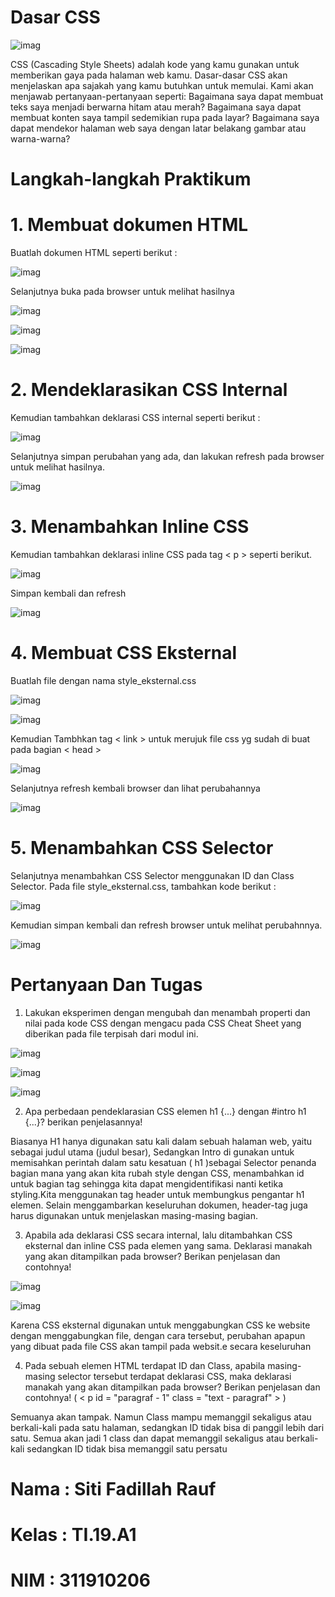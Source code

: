 # Dasar CSS

![imag](https://github.com/fdlhrauf/Lab2Web/blob/main/css.png)

  CSS (Cascading Style Sheets) adalah kode yang kamu gunakan untuk memberikan gaya pada halaman web kamu. Dasar-dasar CSS akan menjelaskan apa sajakah yang kamu butuhkan untuk memulai. Kami akan menjawab pertanyaan-pertanyaan seperti: Bagaimana saya dapat membuat teks saya menjadi berwarna hitam atau merah? Bagaimana saya dapat membuat konten saya tampil sedemikian rupa pada layar? Bagaimana saya dapat mendekor halaman web saya dengan latar belakang gambar atau warna-warna?


# Langkah-langkah Praktikum
# 1. Membuat dokumen HTML
Buatlah dokumen HTML seperti berikut :

![imag](https://github.com/fdlhrauf/Lab2Web/blob/main/1.JPG)

Selanjutnya buka pada browser untuk melihat hasilnya

![imag](https://github.com/fdlhrauf/Lab2Web/blob/main/1,1.JPG)

![imag](https://github.com/fdlhrauf/Lab2Web/blob/main/2.JPG)

![imag](https://github.com/fdlhrauf/Lab2Web/blob/main/ubah%202%2C2.jpg)

# 2. Mendeklarasikan CSS Internal
Kemudian tambahkan deklarasi CSS internal seperti berikut :

![imag](https://github.com/fdlhrauf/Lab2Web/blob/main/3.JPG)

Selanjutnya simpan perubahan yang ada, dan lakukan refresh pada browser untuk melihat hasilnya.

![imag](https://github.com/fdlhrauf/Lab2Web/blob/main/ubah%203%2C3.jpg)

# 3. Menambahkan Inline CSS
Kemudian tambahkan deklarasi inline CSS pada tag < p > seperti berikut.

![imag](https://github.com/fdlhrauf/Lab2Web/blob/main/4.JPG)

Simpan kembali dan refresh

![imag](https://github.com/fdlhrauf/Lab2Web/blob/main/4,4.JPG)

# 4. Membuat CSS Eksternal
Buatlah file dengan nama style_eksternal.css

![imag](https://github.com/fdlhrauf/Lab2Web/blob/main/filebaru.JPG)

![imag](https://github.com/fdlhrauf/Lab2Web/blob/main/5.JPG)

Kemudian Tambhkan tag < link > untuk merujuk file css yg sudah di buat pada bagian < head >

![imag](https://github.com/fdlhrauf/Lab2Web/blob/main/6.JPG)

Selanjutnya refresh kembali browser dan lihat perubahannya

![imag](https://github.com/fdlhrauf/Lab2Web/blob/main/6,6.JPG)

# 5. Menambahkan CSS Selector
Selanjutnya menambahkan CSS Selector menggunakan ID dan Class Selector. Pada file style_eksternal.css, tambahkan kode berikut :

![imag](https://github.com/fdlhrauf/Lab2Web/blob/main/7.JPG)

Kemudian simpan kembali dan refresh browser untuk melihat perubahnnya.

![imag](https://github.com/fdlhrauf/Lab2Web/blob/main/7,7.JPG)

# Pertanyaan Dan Tugas
1. Lakukan eksperimen dengan mengubah dan menambah properti dan nilai pada kode CSS
dengan mengacu pada CSS Cheat Sheet yang diberikan pada file terpisah dari modul ini.

![imag](https://github.com/fdlhrauf/Lab2Web/blob/main/5.JPG)

![imag](https://github.com/fdlhrauf/Lab2Web/blob/main/7.JPG)

![imag](https://github.com/fdlhrauf/Lab2Web/blob/main/7,7.JPG)

2. Apa perbedaan pendeklarasian CSS elemen h1 {...} dengan #intro h1 {...}? berikan penjelasannya!

Biasanya H1 hanya digunakan satu kali dalam sebuah halaman web, yaitu sebagai judul utama (judul besar), Sedangkan Intro di gunakan untuk memisahkan perintah dalam satu kesatuan
( h1 )sebagai Selector penanda bagian mana yang akan kita rubah style dengan CSS, menambahkan id untuk bagian tag sehingga kita dapat mengidentifikasi nanti ketika styling.Kita menggunakan tag header untuk membungkus pengantar h1 elemen. Selain menggambarkan keseluruhan dokumen, header-tag juga harus digunakan untuk menjelaskan masing-masing bagian.

3. Apabila ada deklarasi CSS secara internal, lalu ditambahkan CSS eksternal dan inline CSS pada
elemen yang sama. Deklarasi manakah yang akan ditampilkan pada browser? Berikan
penjelasan dan contohnya!

![imag](https://github.com/fdlhrauf/Lab2Web/blob/main/7,7.JPG)

![imag](https://github.com/fdlhrauf/Lab2Web/blob/main/me.JPG)

Karena CSS eksternal digunakan untuk menggabungkan CSS ke website dengan menggabungkan file, dengan cara tersebut, perubahan apapun yang dibuat pada file CSS akan tampil pada websit.e secara keseluruhan

4. Pada sebuah elemen HTML terdapat ID dan Class, apabila masing-masing selector tersebut terdapat deklarasi CSS, maka deklarasi manakah yang akan ditampilkan pada browser?
Berikan penjelasan dan contohnya! ( < p id = "paragraf - 1" class = "text - paragraf" > )

Semuanya akan tampak. Namun Class mampu memanggil sekaligus atau berkali-kali pada satu halaman, sedangkan ID tidak bisa di panggil lebih dari satu.
Semua akan jadi 1 class dan dapat memanggil sekaligus atau berkali-kali sedangkan ID tidak bisa memanggil satu persatu


# Nama : Siti Fadillah Rauf
# Kelas : TI.19.A1
# NIM : 311910206
